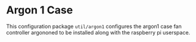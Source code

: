 # Argon 1 Case

This configuration package `util/argon1` configures the argon1 case fan
controller argononed to be installed along with the raspberry pi userspace.

